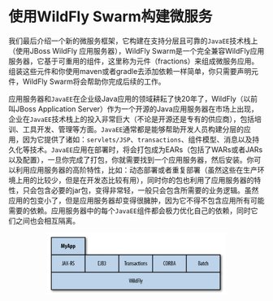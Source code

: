 # 使用WildFly Swarm构建微服务

我们最后介绍一个新的微服务框架，它构建在支持分层且可靠的`JavaEE`技术栈上（使用JBoss WildFly 应用服务器），WildFly Swarm是一个完全兼容WildFly应用服务器，它基于可重用的组件，这里称为元件（fractions）来组成微服务应用。组装这些元件和你使用maven或者gradle去添加依赖一样简单，你只需要声明元件，WildFly Swarm将会帮助你完成后续的工作。

应用服务器和`JavaEE`在企业级Java应用的领域耕耘了快20年了，WildFly（以前叫JBoss Application Server）作为一个开源的Java应用服务器在市场上出现，企业在`JavaEE`技术栈上的投入非常巨大（不论是开源还是专有的供应商），包括培训、工具开发、管理等方面。`JavaEE`通常都是能够帮助开发人员构建分层的应用，因为它提供了诸如：`servlets/JSP`、`transactions`、组件模型、消息以及持久化等技术。`JavaEE`应用在部署时，将会打包成为EARs（包括了WARs或者JARs以及配置），一旦你完成了打包，你就需要找到一个应用服务器，然后安装。你可以利用应用服务器的高阶特性，比如：动态部署或者重复部署（虽然这些在生产环境上用的比较少，但是在开发态比较有用），同时你的包也利用了应用服务器的特性，只会包含必要的jar包，变得非常轻，一般只会包含所需要的业务逻辑。虽然应用的包变小了，但是应用服务器却变得很臃肿，因为它不得不包含应用所有可能需要的依赖。应用服务器中的每个`JavaEE`组件都会极力优化自己的依赖，同时它们之间也会相互隔离。

<center>
<img src="https://github.com/weipeng2k/microservices-camp/raw/master/resource/chapter4-1.png" width="70%" height="70%" />
</center>
